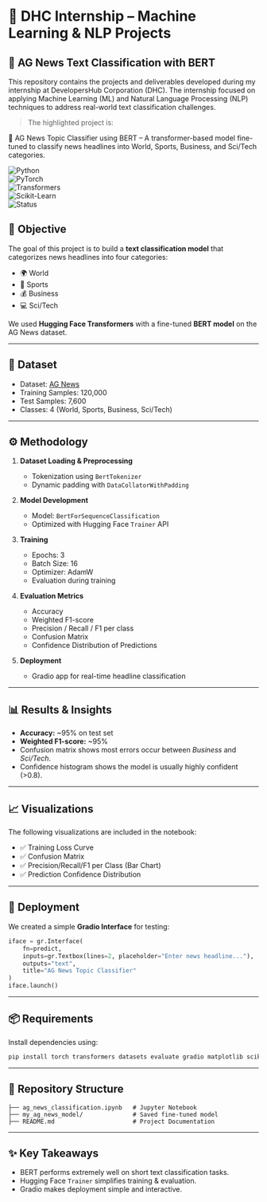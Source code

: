 # 🌟 DHC Internship – Machine Learning & NLP Projects
## 📰 AG News Text Classification with BERT  
This repository contains the projects and deliverables developed during my internship at DevelopersHub Corporation (DHC).
The internship focused on applying Machine Learning (ML) and Natural Language Processing (NLP) techniques to address real-world text classification challenges.

>The highlighted project is:

📰 AG News Topic Classifier using BERT – A transformer-based model fine-tuned to classify news headlines into World, Sports, Business, and Sci/Tech categories.

![Python](https://img.shields.io/badge/Python-3.9+-blue.svg)  
![PyTorch](https://img.shields.io/badge/PyTorch-DeepLearning-red.svg)  
![Transformers](https://img.shields.io/badge/HuggingFace-Transformers-yellow.svg)  
![Scikit-Learn](https://img.shields.io/badge/ScikitLearn-ML-green.svg)  
![Status](https://img.shields.io/badge/Project-Completed-success.svg)

## 📌 Objective
The goal of this project is to build a **text classification model** that categorizes news headlines into four categories:
- 🌍 World  
- 🏏 Sports  
- 💰 Business  
- 💻 Sci/Tech  

We used **Hugging Face Transformers** with a fine-tuned **BERT model** on the AG News dataset.

---

## 📂 Dataset
- Dataset: [AG News](https://huggingface.co/datasets/ag_news)  
- Training Samples: 120,000  
- Test Samples: 7,600  
- Classes: 4 (World, Sports, Business, Sci/Tech)

---

## ⚙️ Methodology
1. **Dataset Loading & Preprocessing**  
   - Tokenization using `BertTokenizer`  
   - Dynamic padding with `DataCollatorWithPadding`  

2. **Model Development**  
   - Model: `BertForSequenceClassification`  
   - Optimized with Hugging Face `Trainer` API  

3. **Training**  
   - Epochs: 3  
   - Batch Size: 16  
   - Optimizer: AdamW  
   - Evaluation during training  

4. **Evaluation Metrics**  
   - Accuracy  
   - Weighted F1-score  
   - Precision / Recall / F1 per class  
   - Confusion Matrix  
   - Confidence Distribution of Predictions  

5. **Deployment**  
   - Gradio app for real-time headline classification  

---

## 📊 Results & Insights
- **Accuracy:** ~95% on test set  
- **Weighted F1-score:** ~95%  
- Confusion matrix shows most errors occur between *Business* and *Sci/Tech*.  
- Confidence histogram shows the model is usually highly confident (>0.8).  

---

## 📈 Visualizations
The following visualizations are included in the notebook:
- ✅ Training Loss Curve  
- ✅ Confusion Matrix  
- ✅ Precision/Recall/F1 per Class (Bar Chart)  
- ✅ Prediction Confidence Distribution  

---

## 🚀 Deployment
We created a simple **Gradio Interface** for testing:
```python
iface = gr.Interface(
    fn=predict,
    inputs=gr.Textbox(lines=2, placeholder="Enter news headline..."),
    outputs="text",
    title="AG News Topic Classifier"
)
iface.launch()
````

---

## 📦 Requirements

Install dependencies using:

```bash
pip install torch transformers datasets evaluate gradio matplotlib scikit-learn
```

---

## 📁 Repository Structure

```
├── ag_news_classification.ipynb   # Jupyter Notebook
├── my_ag_news_model/              # Saved fine-tuned model
├── README.md                      # Project Documentation
```

---

## ✨ Key Takeaways

* BERT performs extremely well on short text classification tasks.
* Hugging Face `Trainer` simplifies training & evaluation.
* Gradio makes deployment simple and interactive.
